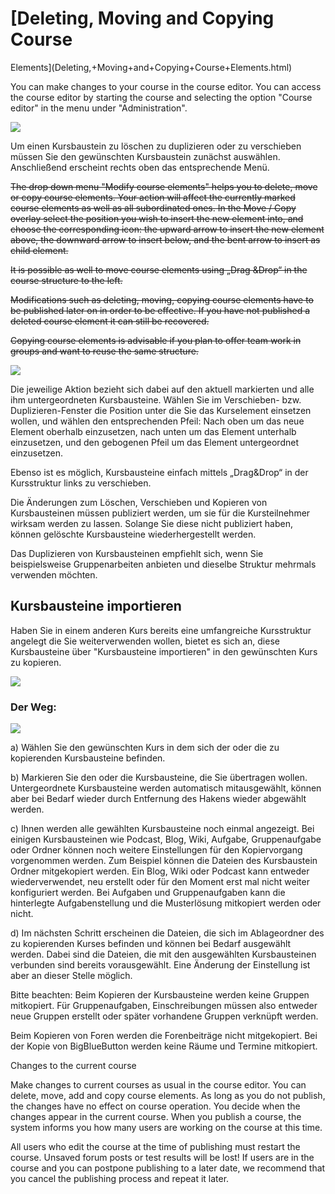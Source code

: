 #  [Deleting, Moving and Copying Course
Elements](Deleting,+Moving+and+Copying+Course+Elements.html)

You can make changes to your course in the course editor. You can access the
course editor by starting the course and selecting the option "Course editor"
in the menu under "Administration".

![](../../download/attachments/108600681/course_editor_13.png)

Um einen Kursbaustein zu löschen zu duplizieren oder zu verschieben müssen Sie
den gewünschten Kursbaustein zunächst auswählen. Anschließend erscheint rechts
oben das entsprechende Menü.

 ~~The drop down menu "Modify course elements" helps you to delete, move or
copy course elements. Your action will affect the currently marked course
elements as well as all subordinated ones. In the Move / Copy overlay select
the position you wish to insert the new element into, and choose the
corresponding icon: the upward arrow to insert the new element above, the
downward arrow to insert below, and the bent arrow to insert as child
element.~~

 ~~It is possible as well to move course elements using „Drag &Drop“ in the
course structure to the left.~~

 ~~Modifications such as deleting, moving, copying course elements have to be
published later on in order to be effective. If you have not published a
deleted course element it can still be recovered.~~

 ~~Copying course elements is advisable if you plan to offer team work in
groups and want to reuse the same structure.~~

![](../../download/attachments/590936/delete_move.png)

Die jeweilige Aktion bezieht sich dabei auf den aktuell markierten und alle
ihm untergeordneten Kursbausteine. Wählen Sie im Verschieben- bzw.
Duplizieren-Fenster die Position unter die Sie das Kurselement einsetzen
wollen, und wählen den entsprechenden Pfeil: Nach oben um das neue Element
oberhalb einzusetzen, nach unten um das Element unterhalb einzusetzen, und den
gebogenen Pfeil um das Element untergeordnet einzusetzen.

Ebenso ist es möglich, Kursbausteine einfach mittels „Drag&Drop“ in der
Kursstruktur links zu verschieben.

Die Änderungen zum Löschen, Verschieben und Kopieren von Kursbausteinen müssen
publiziert werden, um sie für die Kursteilnehmer wirksam werden zu lassen.
Solange Sie diese nicht publiziert haben, können gelöschte Kursbausteine
wiederhergestellt werden.

Das Duplizieren von Kursbausteinen empfiehlt sich, wenn Sie beispielsweise
Gruppenarbeiten anbieten und dieselbe Struktur mehrmals verwenden möchten.

## Kursbausteine importieren

Haben Sie in einem anderen Kurs bereits eine umfangreiche Kursstruktur
angelegt die Sie weiterverwenden wollen, bietet es sich an, diese
Kursbausteine über "Kursbausteine importieren" in den gewünschten Kurs zu
kopieren.

![](../../download/attachments/108600681/KB_importieren.png)

### Der Weg:

![](../../download/attachments/108600681/Weg_importieren_KB.png)

a) Wählen Sie den gewünschten Kurs in dem sich der oder die zu kopierenden
Kursbausteine befinden.

b) Markieren Sie den oder die Kursbausteine, die Sie übertragen wollen.
Untergeordnete Kursbausteine werden automatisch mitausgewählt, können aber bei
Bedarf wieder durch Entfernung des Hakens wieder abgewählt werden.

c) Ihnen werden alle gewählten Kursbausteine noch einmal angezeigt. Bei
einigen Kursbausteinen wie Podcast, Blog, Wiki, Aufgabe, Gruppenaufgabe oder
Ordner können noch weitere Einstellungen für den Kopiervorgang vorgenommen
werden. Zum Beispiel können die Dateien des Kursbaustein Ordner mitgekopiert
werden. Ein Blog, Wiki oder Podcast kann entweder wiederverwendet, neu
erstellt oder für den Moment erst mal nicht weiter konfiguriert werden. Bei
Aufgaben und Gruppenaufgaben kann die hinterlegte Aufgabenstellung und die
Musterlösung mitkopiert werden oder nicht.

d) Im nächsten Schritt erscheinen die Dateien, die sich im Ablageordner des zu
kopierenden Kurses befinden und können bei Bedarf ausgewählt werden. Dabei
sind die Dateien, die mit den ausgewählten Kursbausteinen verbunden sind
bereits vorausgewählt. Eine Änderung der Einstellung ist aber an dieser Stelle
möglich.

Bitte beachten: Beim Kopieren der Kursbausteine werden keine Gruppen
mitkopiert. Für Gruppenaufgaben, Einschreibungen müssen also entweder neue
Gruppen erstellt oder später vorhandene Gruppen verknüpft werden.

  

Beim Kopieren von Foren werden die Forenbeiträge nicht mitgekopiert. Bei der
Kopie von BigBlueButton werden keine Räume und Termine mitkopiert.

  

Changes to the current course

Make changes to current courses as usual in the course editor. You can delete,
move, add and copy course elements. As long as you do not publish, the changes
have no effect on course operation. You decide when the changes appear in the
current course. When you publish a course, the system informs you how many
users are working on the course at this time.

All users who edit the course at the time of publishing must restart the
course. Unsaved forum posts or test results will be lost! If users are in the
course and you can postpone publishing to a later date, we recommend that you
cancel the publishing process and repeat it later.

  

